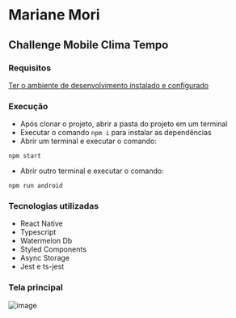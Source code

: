 # Mariane Mori 
## Challenge Mobile Clima Tempo

### Requisitos
 [Ter o ambiente de desenvolvimento instalado e configurado](https://reactnative.dev/docs/environment-setup)

### Execução

- Após clonar o projeto, abrir a pasta do projeto em um terminal
- Executar o comando `npm i` para instalar as dependências
- Abrir um terminal e executar o comando:

`npm start`

- Abrir outro terminal e executar o comando: 

`npm run android`

### Tecnologias utilizadas

- React Native
- Typescript
- Watermelon Db
- Styled Components
- Async Storage
- Jest e ts-jest

### Tela principal

![image](https://user-images.githubusercontent.com/43301791/161408565-85142e6b-b3e7-4725-a035-89f4a962a190.png)
